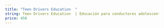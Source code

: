 ```yaml
---
title: "Teen Drivers Education  "
string: Teen Drivers Education  | Educación para conductores adolescentes
price: 450
---
```

